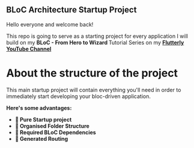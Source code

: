 <b><h2> BLoC Architecture Startup Project </h2> </b>

Hello everyone and welcome back! 

This repo is going to serve as a starting project for every application I will build on my <b> BLoC - From Hero to Wizard </b> Tutorial Series on my <b> [Flutterly YouTube Channel](https://youtube.com/c/Flutterly)  </b>

# About the structure of the project

This main startup project will contain everything you'll need in order to immediately start developing your bloc-driven application. 

<b> Here's some advantages: </b>

- <b> 🔹 Pure Startup project </b>
- <b> 🔹 Organised Folder Structure </b>
- <b> 🔹 Required BLoC Dependencies </b>
- <b> 🔹 Generated Routing </b>
